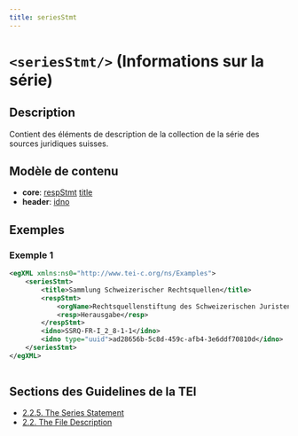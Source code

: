 ```yaml
---
title: seriesStmt
---
```




# `<seriesStmt/>` (Informations sur la série)

## Description

Contient des éléments de description de la collection de la série des sources juridiques suisses. 

## Modèle de contenu

- **core**: [respStmt](respStmt.md) [title](title.md)
- **header**: [idno](idno.md)

## Exemples

### Exemple 1

```xml
<egXML xmlns:ns0="http://www.tei-c.org/ns/Examples">
    <seriesStmt>
        <title>Sammlung Schweizerischer Rechtsquellen</title>
        <respStmt>
            <orgName>Rechtsquellenstiftung des Schweizerischen Juristenvereins</orgName>
            <resp>Herausgabe</resp>
        </respStmt>
        <idno>SSRQ-FR-I_2_8-1-1</idno>
        <idno type="uuid">ad28656b-5c8d-459c-afb4-3e6ddf70810d</idno>
    </seriesStmt>
</egXML>
               
```

## Sections des Guidelines de la TEI

- [2.2.5. The Series Statement](https://www.tei-c.org/release/doc/tei-p5-doc/en/html/HD.html#HD26)
- [2.2. The File Description](https://www.tei-c.org/release/doc/tei-p5-doc/en/html/HD.html#HD2)
